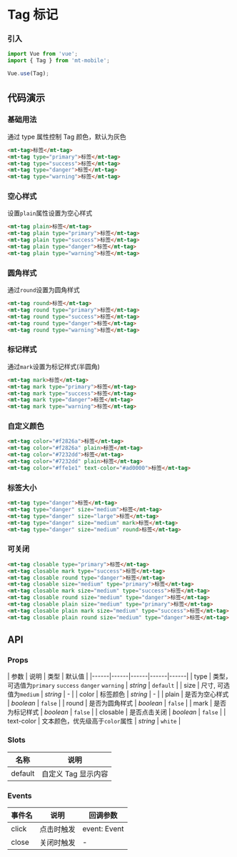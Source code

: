 # Tag 标记

### 引入

``` javascript
import Vue from 'vue';
import { Tag } from 'mt-mobile';

Vue.use(Tag);
```

## 代码演示

### 基础用法

通过 type 属性控制 Tag 颜色，默认为灰色

```html
<mt-tag>标签</mt-tag>
<mt-tag type="primary">标签</mt-tag>
<mt-tag type="success">标签</mt-tag>
<mt-tag type="danger">标签</mt-tag>
<mt-tag type="warning">标签</mt-tag>
```

### 空心样式

设置`plain`属性设置为空心样式

```html
<mt-tag plain>标签</mt-tag>
<mt-tag plain type="primary">标签</mt-tag>
<mt-tag plain type="success">标签</mt-tag>
<mt-tag plain type="danger">标签</mt-tag>
<mt-tag plain type="warning">标签</mt-tag>
```

### 圆角样式

通过`round`设置为圆角样式

```html
<mt-tag round>标签</mt-tag>
<mt-tag round type="primary">标签</mt-tag>
<mt-tag round type="success">标签</mt-tag>
<mt-tag round type="danger">标签</mt-tag>
<mt-tag round type="warning">标签</mt-tag>
```

### 标记样式

通过`mark`设置为标记样式(半圆角)

```html
<mt-tag mark>标签</mt-tag>
<mt-tag mark type="primary">标签</mt-tag>
<mt-tag mark type="success">标签</mt-tag>
<mt-tag mark type="danger">标签</mt-tag>
<mt-tag mark type="warning">标签</mt-tag>
```

### 自定义颜色

```html
<mt-tag color="#f2826a">标签</mt-tag>
<mt-tag color="#f2826a" plain>标签</mt-tag>
<mt-tag color="#7232dd">标签</mt-tag>
<mt-tag color="#7232dd" plain>标签</mt-tag>
<mt-tag color="#ffe1e1" text-color="#ad0000">标签</mt-tag>
```

### 标签大小

```html
<mt-tag type="danger">标签</mt-tag>
<mt-tag type="danger" size="medium">标签</mt-tag>
<mt-tag type="danger" size="large">标签</mt-tag>
<mt-tag type="danger" size="medium" mark>标签</mt-tag>
<mt-tag type="danger" size="medium" round>标签</mt-tag>
```

### 可关闭

```html
<mt-tag closable type="primary">标签</mt-tag>
<mt-tag closable mark type="success">标签</mt-tag>
<mt-tag closable round type="danger">标签</mt-tag>
<mt-tag closable size="medium" type="primary">标签</mt-tag>
<mt-tag closable mark size="medium" type="success">标签</mt-tag>
<mt-tag closable round size="medium" type="danger">标签</mt-tag>
<mt-tag closable plain size="medium" type="primary">标签</mt-tag>
<mt-tag closable plain mark size="medium" type="success">标签</mt-tag>
<mt-tag closable plain round size="medium" type="danger">标签</mt-tag>
```

## API

### Props

| 参数 | 说明 | 类型 | 默认值 |
|------|------|------|------|------|
| type | 类型，可选值为`primary` `success` `danger` `warning` | *string* | `default` |
| size | 尺寸, 可选值为`medium` | *string* | - |
| color | 标签颜色 | *string* | - |
| plain | 是否为空心样式 | *boolean* | `false` |
| round | 是否为圆角样式 | *boolean* | `false` |
| mark | 是否为标记样式 | *boolean* | `false` |
| closable | 是否点击关闭 | *boolean* | `false` |
| text-color | 文本颜色，优先级高于`color`属性 | *string* | `white` |

### Slots

| 名称 | 说明 |
|------|------|
| default | 自定义 Tag 显示内容 |

### Events

| 事件名 | 说明 | 回调参数 |
|------|------|------|
| click | 点击时触发 | event: Event |
| close | 关闭时触发 | - |
